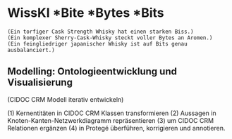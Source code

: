 <!--

author: Gudrun Schwenk und Canan Hastik  
email:    
version:  v1
language: DE

icon:     https://raw.githubusercontent.com/chastik/Beratung_Dateityp_Bild/refs/heads/main/SODa-Logo_full.svg
link:     https://raw.githubusercontent.com/chastik/Beratung/refs/heads/main/soda.css

comment:  WissKi SODA OERs

-->

# WissKI *Bite *Bytes *Bits
	(Ein torfiger Cask Strength Whisky hat einen starken Biss.)
	(Ein komplexer Sherry-Cask-Whisky steckt voller Bytes an Aromen.)
	(Ein feingliedriger japanischer Whisky ist auf Bits genau ausbalanciert.)


## Modelling: Ontologieentwicklung und Visualisierung
(CIDOC CRM Modell iterativ entwickeln)

(1) Kernentitäten in CIDOC CRM Klassen transformieren
(2) Aussagen in Knoten-Kanten-Netzwerkdiagramm repräsentieren
(3) um CIDOC CRM Relationen ergänzen
(4) in Protegé überführen, korrigieren und annotieren. 